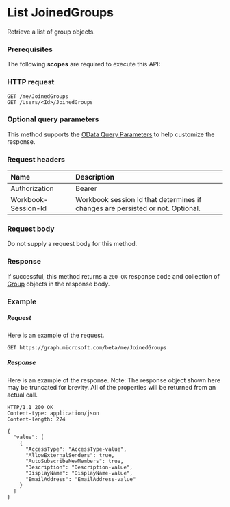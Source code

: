 # List JoinedGroups

Retrieve a list of group objects.
### Prerequisites
The following **scopes** are required to execute this API: 
### HTTP request
<!-- { "blockType": "ignored" } -->
```http
GET /me/JoinedGroups
GET /Users/<Id>/JoinedGroups
```
### Optional query parameters
This method supports the [OData Query Parameters](http://graph.microsoft.io/docs/overview/query_parameters) to help customize the response.

### Request headers
| Name      |Description|
|:----------|:----------|
| Authorization  | Bearer <code>|
| Workbook-Session-Id  | Workbook session Id that determines if changes are persisted or not. Optional.|

### Request body
Do not supply a request body for this method.
### Response
If successful, this method returns a `200 OK` response code and collection of [Group](../resources/group.md) objects in the response body.
### Example
##### Request
Here is an example of the request.
<!-- {
  "blockType": "request",
  "name": "get_joinedgroups"
}-->
```http
GET https://graph.microsoft.com/beta/me/JoinedGroups
```
##### Response
Here is an example of the response. Note: The response object shown here may be truncated for brevity. All of the properties will be returned from an actual call.
<!-- {
  "blockType": "response",
  "truncated": true,
  "@odata.type": "microsoft.graph.Group",
  "isCollection": true
} -->
```http
HTTP/1.1 200 OK
Content-type: application/json
Content-length: 274

{
  "value": [
    {
      "AccessType": "AccessType-value",
      "AllowExternalSenders": true,
      "AutoSubscribeNewMembers": true,
      "Description": "Description-value",
      "DisplayName": "DisplayName-value",
      "EmailAddress": "EmailAddress-value"
    }
  ]
}
```

<!-- uuid: 8fcb5dbc-d5aa-4681-8e31-b001d5168d79
2015-10-25 14:57:30 UTC -->
<!-- {
  "type": "#page.annotation",
  "description": "List JoinedGroups",
  "keywords": "",
  "section": "documentation",
  "tocPath": ""
}-->